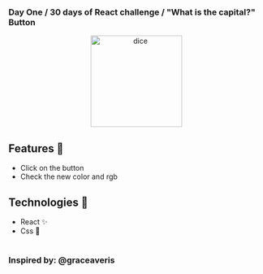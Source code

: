 ### Day One / 30 days of React challenge / "What is the capital?" Button

<p  align="center">
<img  src="https://media.giphy.com/media/VeBCXuumCmw7Icx3L6/giphy.gif" height="180" alt="dice">
</p>

## Features :unicorn: 
* Click on the button 
* Check the new color and rgb

## Technologies :mag_right:
* React :sparkles:
* Css :nail_care:
#
### Inspired by: @graceaveris
